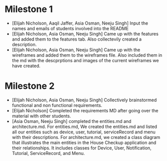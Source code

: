 # Milestone 1

- [Elijah Nicholson, Aaqil Jaffer, Asia Osman, Neeju Singh] Input the names and emails of students involved into the README
- [Elijah Nicholson, Asia Osman, Neeju Singh] Came up with the features and added them to the features tab. Also collectevily created a description. 
- [Elijah Nicholson, Asia Osman, Neeju Singh] Came up with the wireframes and added them to the wireframes file. Also included them in the md with the descprptions and images of the current wireframes we have created. 


# Milestone 2
- [Elijah Nicholson, Asia Osman, Neeju Singh] Collectively brainstormed functional and non functional requirements.
- [Elijah Nicholson] Completed the requirements MD after going over the material with other students.
- [Asia Osman, Neeju Singh] completed the entities.md and architecture.md. For entities.md, We created the entities.md and listed all our   entities such as device, user, tutorial, serviceRecord and menu with their descriptions. For architecture.md, we created a class diagram that illustrates the main entities in the House Checkup application and their relationships. It includes classes for Device, User, Notification, Tutorial, ServiceRecord, and Menu.  
